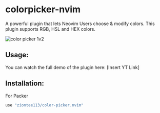 # colorpicker-nvim

A powerful plugin that lets Neovim Users choose & modify colors. This plugin supports RGB, HSL and HEX colors.

![color picker 1v2](https://user-images.githubusercontent.com/102876811/175996319-58bd7237-9fe2-428a-ba86-f10df440c0a9.jpg)

## Usage:
You can watch the full demo of the plugin here: [Insert YT Link]

## Installation:
For Packer
```lua
use "ziontee113/color-picker.nvim"
```
